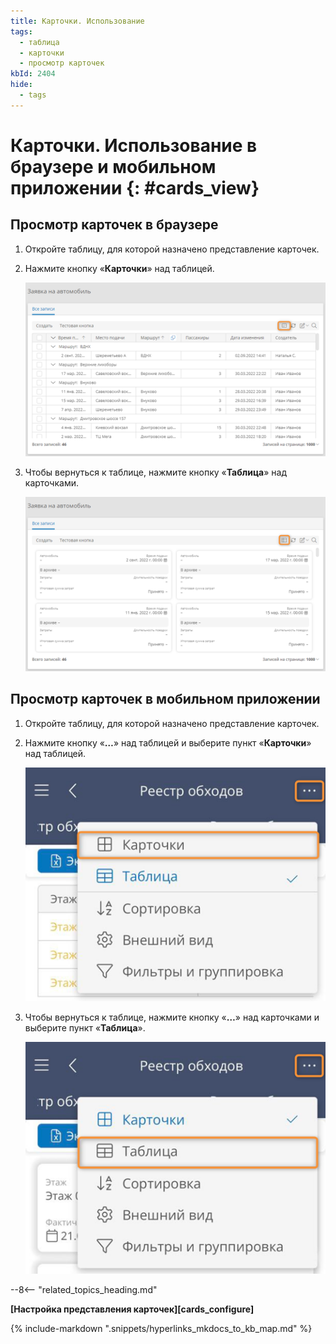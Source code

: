 ```yaml
---
title: Карточки. Использование
tags:
  - таблица
  - карточки
  - просмотр карточек
kbId: 2404
hide:
  - tags
---
```


# Карточки. Использование в браузере и мобильном приложении {: #cards_view}

## Просмотр карточек в браузере

1. Откройте таблицу, для которой назначено представление карточек.
2. Нажмите кнопку «**Карточки**» <i class="fa-light fa-pager" ></i> над таблицей.

    _![Переход к представлению карточек для таблицы](img/cards_switch_from_table_desktop.png)_

3. Чтобы вернуться к таблице, нажмите кнопку «**Таблица**» <i class="fa-light fa-th-list" ></i> над карточками.

    _![Переход к таблице из представления карточек](img/cards_switch_to_table_desktop.png)_

## Просмотр карточек в мобильном приложении

1. Откройте таблицу, для которой назначено представление карточек.
2. Нажмите кнопку «**…**» над таблицей и выберите пункт «**Карточки**» над таблицей.

    _![Переход к представлению карточек для таблицы](img/cards_switch_from_table_mobile.png)_

3. Чтобы вернуться к таблице, нажмите кнопку «**…**» над карточками и выберите пункт «**Таблица**».

    _![Переход к таблице из представления карточек](img/cards_switch_to_table_mobile.png)_

--8<-- "related_topics_heading.md"

**[Настройка представления карточек][cards_configure]**

{% include-markdown ".snippets/hyperlinks_mkdocs_to_kb_map.md" %}

